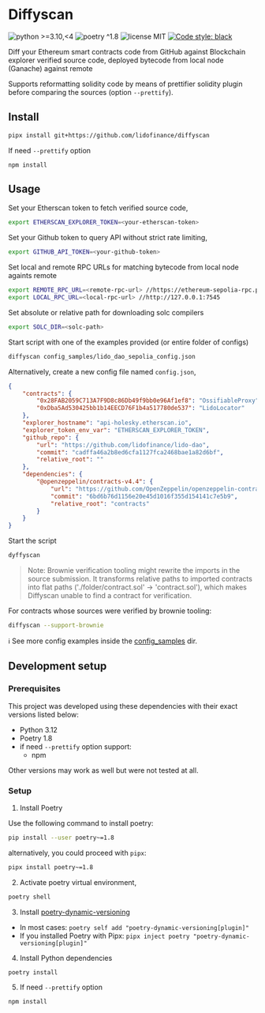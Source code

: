 # Diffyscan

![python >=3.10,<4](https://img.shields.io/badge/python-≥3.10,<4-blue)
![poetry ^1.8](https://img.shields.io/badge/poetry-^1.8-blue)
![license MIT](https://img.shields.io/badge/license-MIT-brightgreen)
[![Code style: black](https://img.shields.io/badge/code%20style-black-000000.svg)](https://github.com/psf/black)

Diff your Ethereum smart contracts code from GitHub against Blockchain explorer verified source code, deployed bytecode from local node (Ganache) against remote

Supports reformatting solidity code by means of prettifier solidity plugin before comparing the sources (option `--prettify`).

## Install

```bash
pipx install git+https://github.com/lidofinance/diffyscan
```

If need `--prettify` option

```shell
npm install
```

## Usage

Set your Etherscan token to fetch verified source code,

```bash
export ETHERSCAN_EXPLORER_TOKEN=<your-etherscan-token>
```

Set your Github token to query API without strict rate limiting,

```bash
export GITHUB_API_TOKEN=<your-github-token>
```
Set local and remote RPC URLs for matching bytecode from local node againts remote

```bash
export REMOTE_RPC_URL=<remote-rpc-url> //https://ethereum-sepolia-rpc.publicnode.com
export LOCAL_RPC_URL=<local-rpc-url> //http://127.0.0.1:7545
```
Set absolute or relative path for downloading solc compilers

```bash
export SOLC_DIR=<solc-path>
```

Start script with one of the examples provided (or entire folder of configs)

```bash
diffyscan config_samples/lido_dao_sepolia_config.json
```

Alternatively, create a new config file named `config.json`,

```json
{
    "contracts": {
        "0x28FAB2059C713A7F9D8c86Db49f9bb0e96Af1ef8": "OssifiableProxy",
        "0xDba5Ad530425bb1b14EECD76F1b4a517780de537": "LidoLocator"
    },
    "explorer_hostname": "api-holesky.etherscan.io",
    "explorer_token_env_var": "ETHERSCAN_EXPLORER_TOKEN",
    "github_repo": {
        "url": "https://github.com/lidofinance/lido-dao",
        "commit": "cadffa46a2b8ed6cfa1127fca2468bae1a82d6bf",
        "relative_root": ""
    },
    "dependencies": {
        "@openzeppelin/contracts-v4.4": {
            "url": "https://github.com/OpenZeppelin/openzeppelin-contracts",
            "commit": "6bd6b76d1156e20e45d1016f355d154141c7e5b9",
            "relative_root": "contracts"
        }
    }
}
```

Start the script

```bash
dyffyscan
```

> Note: Brownie verification tooling might rewrite the imports in the source submission. It transforms relative paths to imported contracts into flat paths ('./folder/contract.sol' -> 'contract.sol'), which makes Diffyscan unable to find a contract for verification.

For contracts whose sources were verified by brownie tooling:

```bash
diffyscan --support-brownie
```

ℹ️ See more config examples inside the [config_samples](./config_samples/) dir.

## Development setup

### Prerequisites

This project was developed using these dependencies with their exact versions listed below:

- Python 3.12
- Poetry 1.8
- if need `--prettify` option support:
  - npm

Other versions may work as well but were not tested at all.

### Setup

1. Install Poetry

Use the following command to install poetry:

```bash
pip install --user poetry~=1.8
```

alternatively, you could proceed with `pipx`:

```bash
pipx install poetry~=1.8
```

2. Activate poetry virtual environment,

```bash
poetry shell
```

3. Install [poetry-dynamic-versioning](https://github.com/mtkennerly/poetry-dynamic-versioning?tab=readme-ov-file#installation)

- In most cases: `poetry self add "poetry-dynamic-versioning[plugin]"`
- If you installed Poetry with Pipx: `pipx inject poetry "poetry-dynamic-versioning[plugin]"`

4. Install Python dependencies

```bash
poetry install
```

5. If need `--prettify` option

```shell
npm install
```
